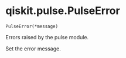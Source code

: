# qiskit.pulse.PulseError

`PulseError(*message)`

Errors raised by the pulse module.

Set the error message.

